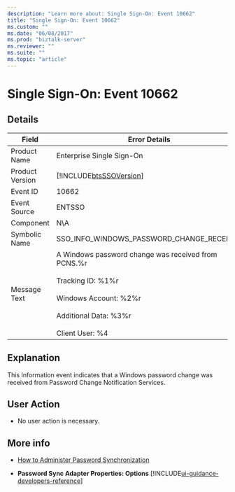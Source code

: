 ```yaml
---
description: "Learn more about: Single Sign-On: Event 10662"
title: "Single Sign-On: Event 10662"
ms.custom: ""
ms.date: "06/08/2017"
ms.prod: "biztalk-server"
ms.reviewer: ""
ms.suite: ""
ms.topic: "article"
---
```

# Single Sign-On: Event 10662
## Details  

| Field | Error Details |
|-----------------|-----------------------------------------------------------------------------------------------------------------------------------------------------------------------------------|
|  Product Name   |                                                                             Enterprise Single Sign-On                                                                             |
| Product Version |                                                            [!INCLUDE[btsSSOVersion](../includes/btsssoversion-md.md)]                                                             |
|    Event ID     |                                                                                       10662                                                                                       |
|  Event Source   |                                                                                      ENTSSO                                                                                       |
|    Component    |                                                                                        N\A                                                                                        |
|  Symbolic Name  |                                                                     SSO_INFO_WINDOWS_PASSWORD_CHANGE_RECEIVED                                                                     |
|  Message Text   | A Windows password change was received from PCNS.%r<br /><br /> Tracking ID: %1%r<br /><br /> Windows Account: %2%r<br /><br /> Additional Data: %3%r<br /><br /> Client User: %4 |

## Explanation  
 This Information event indicates that a Windows password change was received from Password Change Notification Services.  

## User Action  

-   No user action is necessary.  

## More info

- [How to Administer Password Synchronization](../core/how-to-administer-password-synchronization.md)  

- **Password Sync Adapter Properties: Options** [!INCLUDE[ui-guidance-developers-reference](../includes/ui-guidance-developers-reference.md)]
